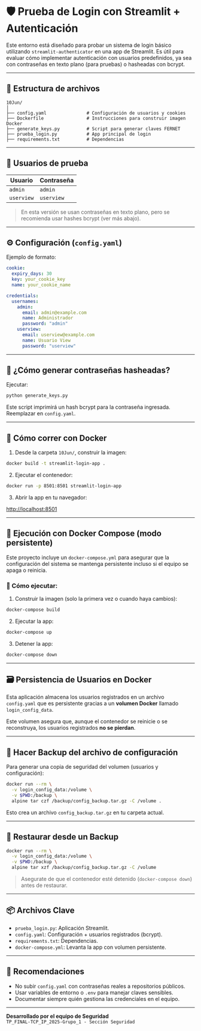 # 🛡️ Prueba de Login con Streamlit + Autenticación

Este entorno está diseñado para probar un sistema de login básico utilizando `streamlit-authenticator` en una app de Streamlit. Es útil para evaluar cómo implementar autenticación con usuarios predefinidos, ya sea con contraseñas en texto plano (para pruebas) o hasheadas con bcrypt.

---

## 📂 Estructura de archivos

```
10Jun/
│
├── config.yaml               # Configuración de usuarios y cookies
├── Dockerfile                # Instrucciones para construir imagen Docker
├── generate_keys.py          # Script para generar claves FERNET
├── prueba_login.py           # App principal de login
├── requirements.txt          # Dependencias
```

---

## 🔐 Usuarios de prueba

| Usuario   | Contraseña |
|-----------|------------|
| `admin`   | `admin`    |
| `userview`| `userview` |

> En esta versión se usan contraseñas en texto plano, pero se recomienda usar hashes bcrypt (ver más abajo).

---

## ⚙️ Configuración (`config.yaml`)

Ejemplo de formato:

```yaml
cookie:
  expiry_days: 30
  key: your_cookie_key
  name: your_cookie_name

credentials:
  usernames:
    admin:
      email: admin@example.com
      name: Administrador
      password: "admin"
    userview:
      email: userview@example.com
      name: Usuario View
      password: "userview"
```

---

## 🔐 ¿Cómo generar contraseñas hasheadas?

Ejecutar:

```bash
python generate_keys.py
```

Este script imprimirá un hash bcrypt para la contraseña ingresada. Reemplazar en `config.yaml`.

---

## 🐳 Cómo correr con Docker

1. Desde la carpeta `10Jun/`, construir la imagen:

```bash
docker build -t streamlit-login-app .
```

2. Ejecutar el contenedor:

```bash
docker run -p 8501:8501 streamlit-login-app
```

3. Abrir la app en tu navegador:

[http://localhost:8501](http://localhost:8501)

---

## 🐳 Ejecución con Docker Compose (modo persistente)

Este proyecto incluye un `docker-compose.yml` para asegurar que la configuración del sistema se mantenga persistente incluso si el equipo se apaga o reinicia.

### 🔧 Cómo ejecutar:

1. Construir la imagen (solo la primera vez o cuando haya cambios):

```bash
docker-compose build
```

2. Ejecutar la app:

```bash
docker-compose up
```

3. Detener la app:

```bash
docker-compose down
```

---

## 🗃️ Persistencia de Usuarios en Docker

Esta aplicación almacena los usuarios registrados en un archivo `config.yaml` que es persistente gracias a un **volumen Docker** llamado `login_config_data`.

Este volumen asegura que, aunque el contenedor se reinicie o se reconstruya, los usuarios registrados **no se pierdan**.

---

## 💾 Hacer Backup del archivo de configuración

Para generar una copia de seguridad del volumen (usuarios y configuración):

```bash
docker run --rm \
  -v login_config_data:/volume \
  -v $PWD:/backup \
  alpine tar czf /backup/config_backup.tar.gz -C /volume .
```

Esto crea un archivo `config_backup.tar.gz` en tu carpeta actual.

---

## 🔁 Restaurar desde un Backup

```bash
docker run --rm \
  -v login_config_data:/volume \
  -v $PWD:/backup \
  alpine tar xzf /backup/config_backup.tar.gz -C /volume
```

> Asegurate de que el contenedor esté detenido (`docker-compose down`) antes de restaurar.

---

## 📦 Archivos Clave

- `prueba_login.py`: Aplicación Streamlit.
- `config.yaml`: Configuración + usuarios registrados (bcrypt).
- `requirements.txt`: Dependencias.
- `docker-compose.yml`: Levanta la app con volumen persistente.

---

## 📌 Recomendaciones

- No subir `config.yaml` con contraseñas reales a repositorios públicos.
- Usar variables de entorno o `.env` para manejar claves sensibles.
- Documentar siempre quién gestiona las credenciales en el equipo.

---

**Desarrollado por el equipo de Seguridad**  
`TP_FINAL-TCP_IP_2025-Grupo_1 - Sección Seguridad`
